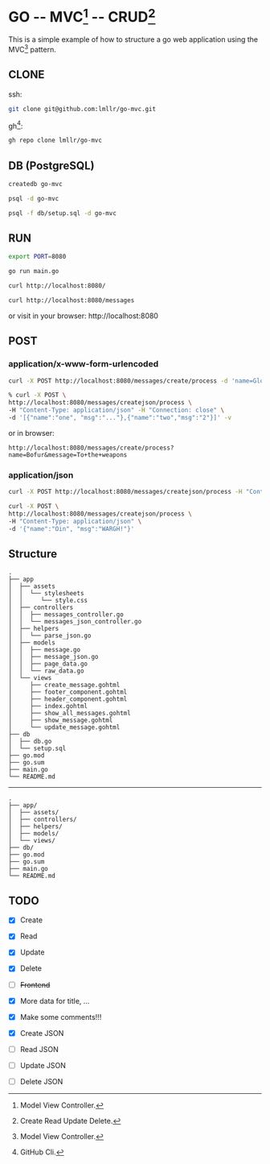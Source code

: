 # GO -- MVC[^1] -- CRUD[^2]
This is a simple example of how to structure a go web application using the MVC[^1] pattern.
## CLONE
ssh:
```zsh
git clone git@github.com:lmllr/go-mvc.git
```
gh[^3]:
```zsh
gh repo clone lmllr/go-mvc
```

## DB (PostgreSQL)
```zsh
createdb go-mvc
```

```zsh
psql -d go-mvc
```

```zsh
psql -f db/setup.sql -d go-mvc
```

## RUN
```zsh
export PORT=8080
```

```zsh
go run main.go
```

```zsh
curl http://localhost:8080/
```

```zsh
curl http://localhost:8080/messages
```

or visit in your browser: http://localhost:8080

## POST
### application/x-www-form-urlencoded
```zsh
curl -X POST http://localhost:8080/messages/create/process -d 'name=Gloin&message=Hello, world!'
```

```zsh
% curl -X POST \
http://localhost:8080/messages/createjson/process \
-H "Content-Type: application/json" -H "Connection: close" \
-d '[{"name":"one", "msg":"..."},{"name":"two","msg":"2"}]' -v
```
or in browser:

```
http://localhost:8080/messages/create/process?name=Bofur&message=To+the+weapons
```

### application/json
```zsh
curl -X POST http://localhost:8080/messages/createjson/process -H "Content-Type: application/json" -d '{"name":"Bombur", "msg":"Boop.Beep."}'
```

```zsh
curl -X POST \
http://localhost:8080/messages/createjson/process \
-H "Content-Type: application/json" \
-d '{"name":"Oin", "msg":"WARGH!"}'
```

## Structure
```
.
├── app
│  ├── assets
│  │  └── stylesheets
│  │     └── style.css
│  ├── controllers
│  │  ├── messages_controller.go
│  │  └── messages_json_controller.go
│  ├── helpers
│  │  └── parse_json.go
│  ├── models
│  │  ├── message.go
│  │  ├── message_json.go
│  │  ├── page_data.go
│  │  └── raw_data.go
│  └── views
│     ├── create_message.gohtml
│     ├── footer_component.gohtml
│     ├── header_component.gohtml
│     ├── index.gohtml
│     ├── show_all_messages.gohtml
│     ├── show_message.gohtml
│     └── update_message.gohtml
├── db
│  ├── db.go
│  └── setup.sql
├── go.mod
├── go.sum
├── main.go
└── README.md
```

---

```
.
├── app/
│  ├── assets/
│  ├── controllers/
│  ├── helpers/
│  ├── models/
│  └── views/
├── db/
├── go.mod
├── go.sum
├── main.go
└── README.md
```

## TODO
- [X] Create
- [X] Read
- [X] Update
- [X] Delete
- [ ] ~~Frontend~~
- [X] More data for title, ...
- [X] Make some comments!!!

- [X] Create JSON
- [ ] Read JSON
- [ ] Update JSON
- [ ] Delete JSON

[^1]: Model View Controller.
[^2]: Create Read Update Delete.
[^3]: GitHub Cli.

